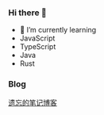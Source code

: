 ### Hi there 👋

<!--
**crtxr1998/crtxr1998** is a ✨ _special_ ✨ repository because its `README.md` (this file) appears on your GitHub profile.

Here are some ideas to get you started:

- 🔭 I’m currently working on ...
- 🌱 I’m currently learning ...
- 👯 I’m looking to collaborate on ...
- 🤔 I’m looking for help with ...
- 💬 Ask me about ...
- 📫 How to reach me: ...
- 😄 Pronouns: ...
- ⚡ Fun fact: ...
-->
- 🌱 I’m currently learning
- JavaScript
- TypeScript
- Java
- Rust



### Blog
[遗忘的笔记博客](https://blog-topaz-seven.vercel.app/)
